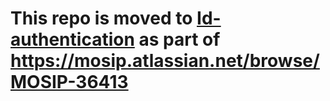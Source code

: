 # This repo is moved to [Id-authentication](https://github.com/mosip/id-authentication/tree/develop) as part of https://mosip.atlassian.net/browse/MOSIP-36413